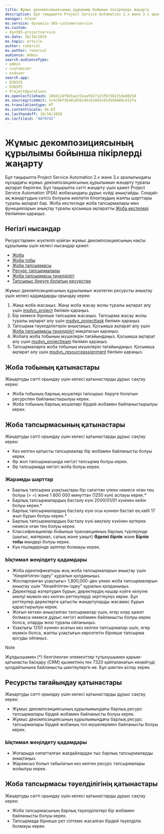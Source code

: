 ```yaml
---
title: Жұмыс декомпозициясының құрылымы бойынша пікірлерді жаңарту
description: Бұл тақырыпта Project Service Automation 2.x және 3.x аралығындағы нұсқадағы жұмыс декомпозициясының құрылымын жаңарту туралы ақпарат берілген.
manager: kfend
ms.service: dynamics-365-customerservice
ms.custom:
- dyn365-projectservice
ms.date: 10/18/2019
ms.topic: article
author: ruhercul
ms.author: ruhercul
audience: Admin
search.audienceType:
- admin
- customizer
- enduser
search.app:
- D365CE
- D365PS
- ProjectOperations
ms.openlocfilehash: 169dc24f0d1ae151ea5927123fb738221de88250
ms.sourcegitcommit: 5c4c9bf3ba018562d6cb3443c01d550489c415fa
ms.translationtype: HT
ms.contentlocale: kk-KZ
ms.lasthandoff: 10/16/2020
ms.locfileid: "4079742"
---
```

# <a name="upgrade-considerations-for-the-work-breakdown-structure"></a>Жұмыс декомпозициясының құрылымы бойынша пікірлерді жаңарту
Бұл тақырыпта Project Service Automation 2.x және 3.x аралығындағы нұсқадағы жұмыс декомпозициясының құрылымын жаңарту туралы ақпарат берілген. Бұл тақырыпта сәтті жаңарту үшін қажет Project Service Automation (PSA) жобасындағы дұрыс күйді анықтайды. Сондай-ақ жаңартудың сәтсіз болуына әкелетін блоктаудың жалпы шарттары туралы ақпарат бар. Жоба кестесінде жоба тапсырмалары мен функцияларын анықтау туралы қосымша ақпаратты [Жоба кестелері](project-creating.md) бөлімінен қараңыз.

## <a name="key-entities"></a>Негізгі нысандар
Ресурстармен жүктеліп қойған жұмыс декомпозициясының нақты құрылымы үшін келесі нысандар қажет:

- [Жоба](https://docs.microsoft.com/dynamics365/customerengagement/on-premises/developer/entities/msdyn_project)
- [Жоба тобы](https://docs.microsoft.com/dynamics365/customerengagement/on-premises/developer/entities/msdyn_projectteam)
- [Жоба тапсырмасы](https://docs.microsoft.com/dynamics365/customerengagement/on-premises/developer/entities/msdyn_projecttask)
- [Ресурс тапсырмалары](https://docs.microsoft.com/dynamics365/customerengagement/on-premises/developer/entities/msdyn_resourceassignment)
- [Жоба тапсырмасы тәуелділігі](https://docs.microsoft.com/dynamics365/customerengagement/on-premises/developer/entities/msdyn_projecttaskdependency)
- [Тапсырыс беруге болатын ресурстар](https://docs.microsoft.com/dynamics365/customerengagement/on-premises/developer/entities/bookableresource)

Жұмыс декомпозициясының құрылымын жүктеген ресурсты анықтау үшін келесі қадамдарды орындау керек:

1. Жаңа жоба жасаңыз. Жаңа жоба жасау жолы туралы ақпарат алу үшін [msdyn_project](https://docs.microsoft.com/dynamics365/customerengagement/on-premises/developer/entities/msdyn_project) бөлімін қараңыз.
2. Бір немесе бірнеше тапсырма жасаңыз. Тапсырма жасау жолы туралы ақпарат алу үшін [msdyn_projecttask](https://docs.microsoft.com/dynamics365/customerengagement/on-premises/developer/entities/msdyn_projecttask) бөлімін қараңыз.
3. Тапсырма тәуелділіктерін анықтаңыз. Қосымша ақпарат алу үшін [Жоба тапсырмасы тәуелділігі](https://docs.microsoft.com/dynamics365/customerengagement/on-premises/developer/entities/msdyn_projecttaskdependency) мақаласын қараңыз.
4. Жобаға жоба тобының мүшелерін тағайындаңыз. Қосымша ақпарат алу үшін [msdyn_projectteam](https://docs.microsoft.com/dynamics365/customerengagement/on-premises/developer/entities/msdyn_projectteam) бөлімін қараңыз.
5. Тапсырмаларға жоба тобының мүшелерін тағайындаңыз. Қосымша ақпарат алу үшін [msdyn_resourceassignment](https://docs.microsoft.com/dynamics365/customerengagement/on-premises/developer/entities/msdyn_resourceassignment) бөлімін қараңыз.

## <a name="project-team-relationships"></a>Жоба тобының қатынастары

Жаңартуды сәтті орындау үшін келесі қатынастарды дұрыс сақтау керек:
- Жоба тобының барлық мүшелері тапсырыс беруге болатын ресурспен байланыстырылуы керек.
- Жоба тобының барлық мүшелері бірдей жобамен байланыстырылуы керек. 

## <a name="project-task-relationships"></a>Жоба тапсырмасының қатынастары
Жаңартуды сәтті орындау үшін келесі қатынастарды дұрыс сақтау керек:

- Кез келген қатысты тапсырмалар бір жобамен байланысты болуы керек.
- Әр жол тапсырмасында негізгі тапсырма болуы керек.
- Әр тапсырмада негізгі жоба болуы керек.

### <a name="valid-conditions"></a>Жарамды шарттар

- Барлық тапсырма ұзақтықтары бір сағаттан үлкен немесе оған тең болуы (> =) және 1 800 000 минуттан (1250 күн) аспауы керек.*
- Барлық тапсырмалардың басталу күні 2000/01/01 күнінен кейін болуы керек.*
- Барлық тапсырмалардың басталу күні осы күннен бастап ең көбі 17 жыл бұрын болуы керек.*
- Барлық тапсырмалардың басталу күні аяқталу күнінен ертерек немесе оған тең болуы керек.
- Классификациялар бойынша транзакцияның барлық түрлерінде (шығыс, материал, салық және уақыт) **Әдепкі бірлік** және **Бірлік тобы** мәндері болуы керек.
- Күн пішімдерінде әріптер болмауы керек.

### <a name="potential-mitigation-steps"></a>Ықтимал жеңілдету қадамдары
- Жоба идентификаторы жоқ жоба тапсырмаларын анықтау үшін "Кеңейтілген іздеу" құралын қолданыңыз.
- Жоспарланған ұзақтығы> 1,800,000-ден үлкен жоба тапсырмаларын анықтау үшін "Кеңейтілген іздеу" құралын қолданыңыз.
- Деректерді өзгертуден бұрын, деректердің нашар күйге келуіне әкелуі мүмкін кез келген реттеулерді зерттеуіңіз керек. Бұл реттеулер деректерге қатысты жаңартуларды жасамас бұрын қарастырылуы керек.
- Жоғып кеткен анықталған тапсырмалар үшін, егер олар қажет болмаса немесе дұрыс негізгі жобамен байланысты болуы керек болса, оларды жою туралы ойланыңыз.
- Ұзақтығы 1250 күннен асатын кез келген тапсырмалар үшін, егер мүмкін болса, жалпы ұзақтығын көрсететін бірнеше тапсырма қосуды ойлаңыз.

> [!NOTE]
> Жұлдызшамен (\*) белгіленген элементтер тұтынушымен қарым-қатынасты басқару (CRM) қызметінің тек 7320 қайталанатын кеңейтуді қолдайтынына байланысты шектеулерге ие. Бұл шектен аспау керек.

## <a name="resource-assignment-relationships"></a>Ресурсты тағайындау қатынастары
Жаңартуды сәтті орындау үшін келесі қатынастарды дұрыс сақтау керек:

- Жұмыс декомпозициясының құрылымындағы барлық ресурс тапсырмалары бірдей жобамен байланысты болуы керек.
- Жұмыс декомпозициясының құрылымындағы барлық ресурс тапсырмалары бірдей жобаның топ мүшелерімен байланысты болуы керек.

### <a name="potential-mitigation-steps"></a>Ықтимал жеңілдету қадамдары
- Жоғарыда сипатталған жағдайлардан тыс барлық тапсырмаларды анықтаңыз.  
- Жарамсыз болып табылатын кез келген ресурс тапсырмалары жойылуы керек.

## <a name="project-task-dependency-relationships"></a>Жоба тапсырмасы тәуелділігінің қатынастары
Жаңартуды сәтті орындау үшін келесі қатынастарды дұрыс сақтау керек:

- Жоба тапсырмасының барлық тәуелділіктері бір жобамен байланысты болуы керек.
- Тапсырмада бірнеше рет сілтеме жасалған бірдей тәуелділік болмауы керек.
